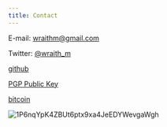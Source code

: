 ```yaml
---
title: Contact
---
```


E-mail: [wraithm@gmail.com](mailto:wraithm@gmail.com)

Twitter: [\@wraith_m](https://www.twitter.com/wraith_m)

[github](https://www.github.com/WraithM)

[PGP Public Key](https://keybase.io/wraithm/key.asc)

[bitcoin](https://www.coinbase.com/wraithm)

![1P6nqYpK4ZBUt6ptx9xa4JeEDYWevgaWgh](/images/bitcoinaddr.png)
